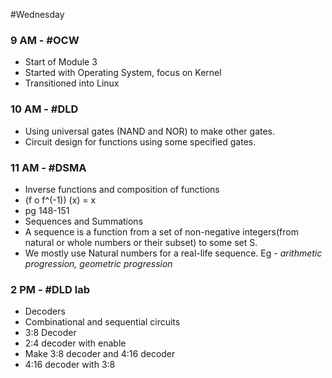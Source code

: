 #Wednesday 
### 9 AM - #OCW 
- Start of Module 3
- Started with Operating System, focus on Kernel
- Transitioned into Linux

### 10 AM - #DLD 
- Using universal gates (NAND and NOR) to make other gates.
- Circuit design for functions using some specified gates.

### 11 AM - #DSMA 
- Inverse functions and composition of functions
- (f o f^(-1)) (x) = x
- pg 148-151
- Sequences and Summations
- A sequence is a function from a set of non-negative integers(from natural or whole numbers or their subset) to some set S.
- We mostly use Natural numbers for a real-life sequence. Eg - *arithmetic progression, geometric progression*

### 2 PM - #DLD lab
- Decoders
- Combinational and sequential circuits
- 3:8 Decoder
- 2:4 decoder with enable
- Make 3:8 decoder and 4:16 decoder
- 4:16 decoder with 3:8